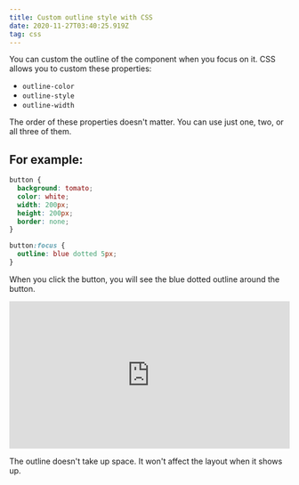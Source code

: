 ```yaml
---
title: Custom outline style with CSS
date: 2020-11-27T03:40:25.919Z
tag: css
---
```


You can custom the outline of the component when you focus on it. CSS allows you to custom these properties:

- `outline-color`
- `outline-style`
- `outline-width`

The order of these properties doesn't matter. You can use just one, two, or all three of them.

## For example:

```css
button {
  background: tomato;
  color: white;
  width: 200px;
  height: 200px;
  border: none;
}

button:focus {
  outline: blue dotted 5px;
}
```

When you click the button, you will see the blue dotted outline around the button.

<iframe height="265" style="width: 100%;" scrolling="no" title="Custom outline style " src="https://codepen.io/phongduong/embed/KKgPvYO?height=265&theme-id=dark&default-tab=css,result" frameborder="no" loading="lazy" allowtransparency="true" allowfullscreen="true">
  See the Pen <a href='https://codepen.io/phongduong/pen/KKgPvYO'>Custom outline style </a> by Phong Duong
  (<a href='https://codepen.io/phongduong'>@phongduong</a>) on <a href='https://codepen.io'>CodePen</a>.
</iframe>

The outline doesn't take up space. It won't affect the layout when it shows up.
